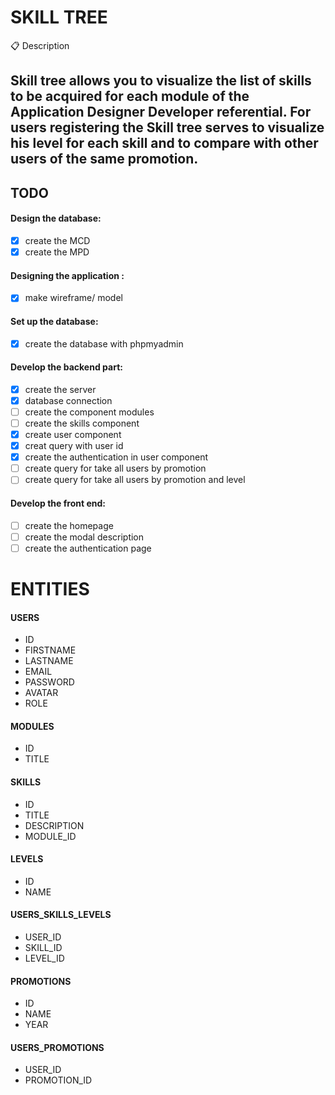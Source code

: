 # SKILL TREE 


:clipboard: Description

Skill tree allows you to visualize the list of skills to be acquired for each module of the Application Designer Developer referential.
For users registering the Skill tree serves to visualize his level for each skill and to compare with other users of the same promotion.
---
## TODO

#### Design the database:
* [x] create the MCD 
* [x] create the MPD

#### Designing the application : 
* [x] make wireframe/ model

#### Set up the database:
* [x] create the database with phpmyadmin

#### Develop the backend part:
* [x] create the server
* [x] database connection
* [ ] create the component modules
* [ ] create the skills component
* [x] create user component
* [x] creat query with user id
* [x] create the authentication in user component
* [ ] create query for take all users by promotion
* [ ] create query for take all users by promotion and level

#### Develop the front end:
* [ ] create the homepage
* [ ] create the modal description
* [ ] create the authentication page

# ENTITIES 

#### USERS
- ID
- FIRSTNAME
- LASTNAME
- EMAIL
- PASSWORD
- AVATAR
- ROLE

#### MODULES
- ID
- TITLE

#### SKILLS
- ID
- TITLE
- DESCRIPTION
- MODULE_ID

#### LEVELS
- ID
- NAME

#### USERS_SKILLS_LEVELS
- USER_ID
- SKILL_ID
- LEVEL_ID

#### PROMOTIONS
- ID
- NAME
- YEAR
  
#### USERS_PROMOTIONS
- USER_ID
- PROMOTION_ID